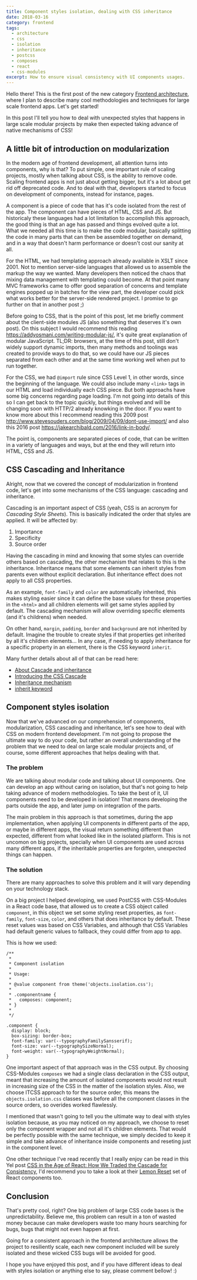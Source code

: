 ```yaml
---
title: Component styles isolation, dealing with CSS inheritance
date: 2018-03-16
category: frontend
tags:
  - architecture
  - css
  - isolation
  - inheritance
  - postcss
  - composes
  - react
  - css-modules
excerpt: How to ensure visual consistency with UI components usages.
---
```


Hello there! This is the first post of the new category [Frontend architecture](/category/frontend), where I plan to describe many cool methodologies and techniques for large scale frontend apps. Let's get started!

In this post I'll tell you how to deal with unexpected styles that happens in large scale modular projects by make then expected taking advance of native mechanisms of CSS!

## A little bit of introduction on modularization

In the modern age of frontend development, all attention turns into components, why is that? To put simple, one important rule of scaling projects, mostly when talking about CSS, is the ability to remove code. Scaling frontend apps is not just about getting bigger, but it's a lot about get rid off deprecated code. And to deal with that, developers started to focus on development of components, instead for instance, pages.

A component is a piece of code that has it's code isolated from the rest of the app. The component can have pieces of HTML, CSS and JS. But historicaly these languages had a lot limitation to accomplish this approach, the good thing is that an age has passed and things evolved quite a lot. What we needed all this time is to make the code modular, basically splitting the code in many parts that can then be assembled together on demand, and in a way that doesn't harm performance or doesn't cost our sanity at all.

For the HTML, we had templating approach already available in XSLT since 2001. Not to mention server-side languages that allowed us to assemble the markup the way we wanted. Many developers then noticed the chaos that mixing data management with templating could become. At that point many MVC frameworks came to offer good separation of concerns and template engines popped up in batches for the view part, the developer could pick what works better for the server-side rendered project. I promise to go further on that in another post ;)

Before going to CSS, that is the point of this post, let me briefly comment about the client-side modules JS (also something that deserves it's own post). On this subject I would recommend this reading https://addyosmani.com/writing-modular-js/, it's quite great explanation of modular JavaScript. TL;DR: browsers, at the time of this post, still don't widely support dynamic imports, then many methods and toolings was created to provide ways to do that, so we could have our JS pieces separated from each other and at the same time working well when put to run together.

For the CSS, we had `@import` rule since CSS Level 1, in other words, since the beginning of the language. We could also include many `<link>` tags in our HTML and load individually each CSS piece. But both approachs have some big concerns regarding page loading. I'm not going into details of this so I can get back to the topic quickly, but things evolved and will be changing soon with HTTP/2 already knowking in the door. If you want to know more about this I recommend reading this 2009 post http://www.stevesouders.com/blog/2009/04/09/dont-use-import/ and also this 2016 post https://jakearchibald.com/2016/link-in-body/.

The point is, components are separated pieces of code, that can be written in a variety of languages and ways, but at the end they will return into HTML, CSS and JS.

## CSS Cascading and Inheritance

Alright, now that we covered the concept of modularization in frontend code, let's get into some mechanisms of the CSS language: cascading and inheritance.

Cascading is an important aspect of CSS (yeah, CSS is an acronym for _Cascading Style Sheets_). This is basically indicated the order that styles are applied. It will be affected by:

1. Importance
2. Specificity
3. Source order

Having the cascading in mind and knowing that some styles can override others based on cascading, the other mechanism that relates to this is the inheritance. Inheritance means that some elements can inherit styles from parents even without explicit declaration. But inheritance effect does not apply to all CSS properties.

As an example, `font-family` and `color` are automatically inherited, this makes styling easier since it can define the base values for these properties in the `<html>` and all children elements will get same styles applied by default. The cascading mechanism will allow overriding specific elements (and it's childrens) when needed.

On other hand, `margin`, `padding`, `border` and `background` are not inherited by default. Imagine the trouble to create styles if that properties get inherited by all it's children elements... In any case, if needing to apply inheritance for a specific property in an element, there is the CSS keyword `inherit`.

Many further details about all of that can be read here:

- [About Cascade and inheritance](https://developer.mozilla.org/en-US/docs/Learn/CSS/Introduction_to_CSS/Cascade_and_inheritance)
- [Introducing the CSS Cascade](https://developer.mozilla.org/en-US/docs/Web/CSS/Cascade)
- [Inheritance mechanism](https://developer.mozilla.org/en-US/docs/Web/CSS/inheritance)
- [inherit keyword](https://developer.mozilla.org/en-US/docs/Web/CSS/inherit)

## Component styles isolation

Now that we've advanced on our comprehension of components, modularization, CSS cascading and inheritance, let's see how to deal with CSS on modern frontend development. I'm not going to propose the ultimate way to do your code, but rather an overall understanding of the problem that we need to deal on large scale modular projects and, of course, some different approaches that helps dealing with that.

### The problem

We are talking about modular code and talking about UI components. One can develop an app without caring on isolation, but that's not going to help taking advance of modern methodologies. To take the best of it, UI components need to be developed in isolation! That means developing the parts outside the app, and later jump on integration of the parts.

The main problem in this approach is that sometimes, during the app implementation, when applying UI components in different parts of the app, or maybe in different apps, the visual return something different than expected, different from what looked like in the isolated platform. This is not uncomon on big projects, specially when UI components are used across many different apps, if the inheritable properties are forgoten, unexpected things can happen.

### The solution

There are many approaches to solve this problem and it will vary depending on your technology stack.

On a big project I helped developing, we used PostCSS with CSS-Modules in a React code base, that allowed us to create a CSS object called `component`, in this object we set some styling reset properties, as `font-family`, `font-size`, `color`, and others that does inheritance by default. These reset values was based on CSS Variables, and although that CSS Variables had default generic values to fallback, they could differ from app to app.

This is how we used:

```
/**
 *
 * Component isolation
 *
 * Usage:
 *
 * @value component from theme('objects.isolation.css');
 *
 * .componentname {
 *   composes: component;
 * }
 *
 */

.component {
  display: block;
  box-sizing: border-box;
  font-family: var(--typographyFamilySansserif);
  font-size: var(--typographySizeNormal);
  font-weight: var(--typographyWeightNormal);
}
```

One important aspect of that approach was in the CSS output. By choosing CSS-Modules `composes` we had a single class declaration in the CSS output, meant that increasing the amount of isolated components would not result in increasing size of the CSS in the matter of the isolation styles. Also, we choose ITCSS approach to for the source order, this means the `objects.isolation.css` classes was before all the component classes in the source orders, so overides worked flawlessly.

I mentioned that wasn't going to tell you the ultimate way to deal with styles isolation because, as you may noticed on my approach, we choose to reset only the component wrapper and not all it's children elements. That would be perfectly possible with the same technique, we simply decided to keep it simple and take advance of inheritance inside components and reseting just in the component level.

One other technique I've read recently that I really enjoy can be read in this Yel post [CSS in the Age of React: How We Traded the Cascade for Consistency](https://engineeringblog.yelp.com/2018/03/css-in-the-age-of-react.html), I'd recommend you to take a look at their [Lemon Reset](https://github.com/Yelp/lemon-reset) set of React components too.

## Conclusion

That's pretty cool, right? One big problem of large CSS code bases is the unpredictability. Believe me, this problem can result in a ton of wasted money because can make developers waste too many hours searching for bugs, bugs that might not even happen at first.

Going for a consistent approach in the frontend architecture allows the project to resiliently scale, each new component included will be surely isolated and these wicked CSS bugs will be avoided for good.

I hope you have enjoyed this post, and if you have different ideas to deal with styles isolation or anything else to say, please comment bellow! :)

